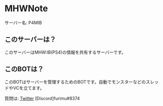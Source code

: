 # MHWNote
サーバー名: P4MIB
## このサーバーは？
このサーバーはMHW:IB(PS4)の情報を共有するサーバーです。

## このBOTは？
このBOTはサーバーを管理するためのBOTです。自動でモンスターなどのスレッドやVCを立てます。

質問は:
[Twitter](https://twitter.com/himo1202)
[Discord]furimu#8374

